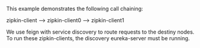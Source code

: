 This example demonstrates the following call chaining:
  
  zipkin-client -->  zipkin-client0  -->  zipkin-client1
  
We use feign with service discovery to route requests to the destiny nodes. 
To run these zipkin-clients, the discovery eureka-server must be running.